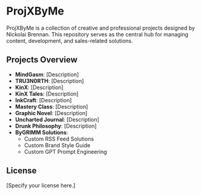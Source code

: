# ProjXByMe

ProjXByMe is a collection of creative and professional projects designed by Nickolai Brennan. This repository serves as the central hub for managing content, development, and sales-related solutions.

## Projects Overview

- **MindGasm**: [Description]
- **TRU3N0RTH**: [Description]
- **KinX**: [Description]
- **KinX Tales**: [Description]
- **InkCraft**: [Description]
- **Mastery Class**: [Description]
- **Graphic Novel**: [Description]
- **Uncharted Journal**: [Description]
- **Drunk Philosophy**: [Description]
- **ByGRIMM Solutions**:
  - Custom RSS Feed Solutions
  - Custom Brand Style Guide
  - Custom GPT Prompt Engineering

## License
[Specify your license here.]

